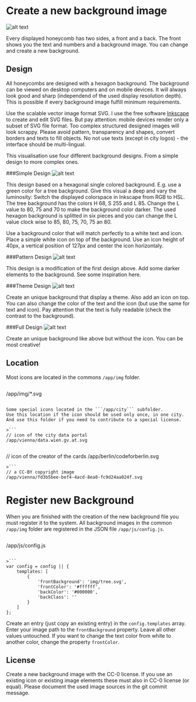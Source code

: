 # Create a new background image

![alt text](https://raw.githubusercontent.com/tursics/data-dashboard/master/doc/cardsOverview.png "Overview")

Every displayed honeycomb has two sides, a front and a back. 
The front shows you the text and numbers and a background image. 
You can change and create a new background.

## Design

All honeycombs are designed with a hexagon background. 
The background can be viewed on desktop computers and on mobile devices. 
It will always look good and sharp (independend of the used display resolution depth). 
This is possible if every background image fulfill minimum requirements. 

Use the scalable vector image format SVG. 
I use the free software [Inkscape](https://inkscape.org) to create and edit SVG files. 
But pay attention: mobile devices render only a subset of SVG file format. 
Too complex structured designed images will look scrappy. 
Please avoid pattern, transparency and shapes, convert borders and texts to fill objects. 
No not use texts (except in city logos) - the interface should be multi-lingual.

This visualisation use four different background designs. 
From a simple design to more complex ones.

###Simple Design
![alt text](https://raw.githubusercontent.com/tursics/data-dashboard/master/doc/backgroundSimple.png "Simple background")

This design based on a hexagonal single colored background. 
E.g. use a green color for a tree background.
Give this visual a deep and vary the luminosity: 
Switch the displayed colorspace in Inkscape from RGB to HSL. 
The tree background has the colors H 68, S 255 and L 85. 
Change the L value to 80, 75 and 70 to make the background color darker. 
The used hexagon background is splitted in six pieces and you can change the L value clock wise to 85, 80, 75, 70, 75 an 80.

Use a background color that will match perfectly to a white text and icon. 
Place a simple white icon on top of the background. 
Use an icon height of 40px, a vertical position of 127px and center the icon horizontaly.

###Pattern Design
![alt text](https://raw.githubusercontent.com/tursics/data-dashboard/master/doc/backgroundPattern.png "Pattern background")

This design is a modification of the first design above. 
Add some darker elements to the background. 
See some inspiration here.

###Theme Design
![alt text](https://raw.githubusercontent.com/tursics/data-dashboard/master/doc/backgroundTheme.png "Thene background")

Create an unique background that display a theme. 
Also add an icon on top. 
You can also change the color of the text and the icon (but use the same for text and icon). 
Pay attention that the text is fully readable (check the contrast to the background).

###Full Design
![alt text](https://raw.githubusercontent.com/tursics/data-dashboard/master/doc/backgroundFull.png "Full background")

Create an unique background like above but without the icon. 
You can be most creative!

## Location

Most icons are located in the commons ```/app/img``` folder.

>```
/app/img/*.svg
```

Some special icons located in the ```/app/city``` subfolder. 
Use this location if the icon should be used only once, in one city. 
And use this folder if you need to contribute to a special license.

>```
// icon of the city data portal
/app/vienna/data.wien.gv.at.svg
```
>```
// icon of the creator of the cards
/app/berlin/codeforberlin.svg
```
>```
// a CC-BY copyright image
/app/vienna/fd3b5bee-bef4-4acd-8ea8-fc9d24aa024f.svg
```

# Register new Background

When you are finished with the creation of the new background file you must register it to the system. 
All background images in the common ```/app/img``` folder are registered in the JSON file ```/app/js/config.js```.

>```
/app/js/config.js
```

>```
var config = config || {
	templates: [
		{
			'frontBackground': 'img/tree.svg',
			'frontColor': '#ffffff',
			'backColor': '#000000',
			'backClass': ''
		}
	]
};
```

Create an entry (just copy an existing entry) in the ```config.templates``` array. 
Enter your image path to the ```frontBackground``` property. 
Leave all other values untouched. 
If you want to change the text color from white to another color, change the property ```frontColor```.

## License

Create a new background image with the CC-0 license. 
If you use an existing icon or existing image elements these must also in CC-0 license (or equal). 
Please document the used image sources in the git commit message.

